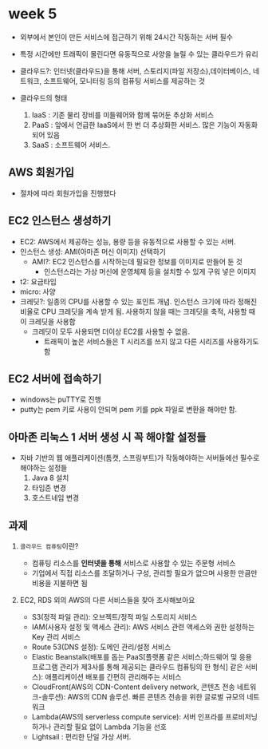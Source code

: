 # week 5

* 외부에서 본인이 만든 서비스에 접근하기 위해 24시간 작동하는 서버 필수 
* 특정 시간에만 트래픽이 몰린다면 유동적으로 사양을 늘릴 수 있는 클라우드가 유리 
* 클라우드?: 인터넷(클라우드)을 통해 서버, 스토리지(파일 저장소),데이터베이스, 네트워크, 소프트웨어, 모니터링 등의 컴퓨팅 서비스를 제공하는 것 

* 클라우드의 형태 
    1. IaaS : 기존 물리 장비를 미들웨어와 함께 묶어둔 추상화 서비스
    3. PaaS : 앞에서 언급한 IaaS에서 한 번 더 추상화한 서비스. 많은 기능이 자동화되어 있음 
    3. SaaS : 소프트웨어 서비스. 

## AWS 회원가입
* 절차에 따라 회원가입을 진행했다

## EC2 인스턴스 생성하기
* EC2: AWS에서 제공하는 성능, 용량 등을 유동적으로 사용할 수 있는 서버. 
* 인스턴스 생성: AMI(아마존 머신 이미지) 선택하기 
    * AMI?: EC2 인스턴스를 시작하는데 필요한 정보를 이미지로 만들어 둔 것 
        * 인스턴스라는 가상 머신에 운영체제 등을 설치할 수 있게 구워 넣은 이미지 
* t2: 요금타입
* micro: 사양 
* 크레딧?: 일종의 CPU를 사용할 수 있는 포인트 개념. 인스턴스 크기에 따라 정해진 비율로 CPU 크레딧을 계속 받게 됨. 사용하지 않을 때는 크레딧을 축적, 사용할 때 이 크레딧을 사용함 
    * 크레딧이 모두 사용되면 더이상 EC2를 사용할 수 없음. 
        * 트래픽이 높은 서비스들은 T 시리즈를 쓰지 않고 다른 시리즈를 사용하기도 함 
    
## EC2 서버에 접속하기 
* windows는 puTTY로 진행 
* putty는 pem 키로 사용이 안되며 pem 키를 ppk 파일로 변환을 해야만 함. 

## 아마존 리눅스 1 서버 생성 시 꼭 해야할 설정들 
* 자바 기반의 웹 애플리케이션(톰캣, 스프링부트)가 작동해야하는 서버들에선 필수로 해야하는 설정들 
    1. Java 8 설치
    2. 타임존 변경
    3. 호스트네임 변경 

## 과제 
1. `클라우드 컴퓨팅`이란? 
    * 컴퓨팅 리소스를 **인터넷을 통해** 서비스로 사용할 수 있는 주문형 서비스 
    * 기업에서 직접 리소스를 조달하거나 구성, 관리할 필요가 없으며 사용한 만큼만 비용을 지불하면 됨 

2. EC2, RDS 외의 AWS의 다른 서비스들을 찾아 조사해보아요 
    * S3(정적 파일 관리): 오브젝트/정적 파일 스토리지 서비스 
    * IAM(사용자 설정 및 액세스 관리): AWS 서비스 관련 액세스와 권한 설정하는 Key 관리 서비스 
    * Route 53(DNS 설정): 도메인 관리/설정 서비스 
    * Elastic Beanstalk(배포를 돕는 PaaS[플랫폼 같은 서비스;하드웨어 및 응용 프로그램 관리가 제3사를 통해 제공되는 클라우드 컴퓨팅의 한 형식] 같은 서비스): 애플리케이션 배포를 간편히 관리해주는 서비스 
    * CloudFront(AWS의 CDN-Content delivery network, 콘텐츠 전송 네트워크-솔루션): AWS의 CDN 솔루션. 빠른 콘텐츠 전송을 위한 글로벌 규모의 네트워크 
    * Lambda(AWS의 serverless compute service): 서버 인프라를 프로비저닝하거나 관리할 필요 없이 Lambda 기능을 선호 
    * Lightsail : 편리한 단일 가상 서버. 